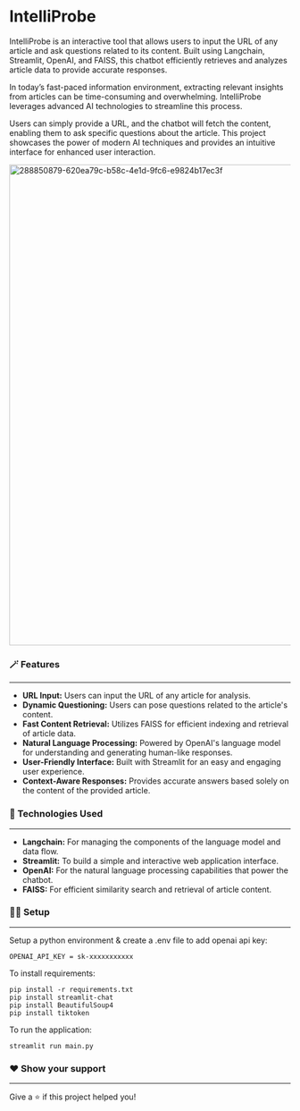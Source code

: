# IntelliProbe

IntelliProbe is an interactive tool that allows users to input the URL of any article and ask questions related to its content. Built using Langchain, Streamlit, OpenAI, and FAISS, this chatbot efficiently retrieves and analyzes article data to provide accurate responses.

In today’s fast-paced information environment, extracting relevant insights from articles can be time-consuming and overwhelming. IntelliProbe leverages advanced AI technologies to streamline this process. 

Users can simply provide a URL, and the chatbot will fetch the content, enabling them to ask specific questions about the article. This project showcases the power of modern AI techniques and provides an intuitive interface for enhanced user interaction.

<img width="860" alt="288850879-620ea79c-b58c-4e1d-9fc6-e9824b17ec3f" src="https://github.com/coder2699/IntelliProbe/assets/61552810/bba19433-2a59-4510-9ce1-e2bcf18519e2">

### 🪄 Features
***
- **URL Input:** Users can input the URL of any article for analysis.
- **Dynamic Questioning:** Users can pose questions related to the article's content.
- **Fast Content Retrieval:** Utilizes FAISS for efficient indexing and retrieval of article data.
- **Natural Language Processing:** Powered by OpenAI's language model for understanding and generating human-like responses.
- **User-Friendly Interface:** Built with Streamlit for an easy and engaging user experience.
- **Context-Aware Responses:** Provides accurate answers based solely on the content of the provided article.

### 💫 Technologies Used
***
- **Langchain:** For managing the components of the language model and data flow.
- **Streamlit:** To build a simple and interactive web application interface.
- **OpenAI:** For the natural language processing capabilities that power the chatbot.
- **FAISS:** For efficient similarity search and retrieval of article content.

### 🧑‍💻 Setup
***
Setup a python environment & create a .env file to add openai api key:
```
OPENAI_API_KEY = sk-xxxxxxxxxxx
```

To install requirements:
```
pip install -r requirements.txt
pip install streamlit-chat
pip install BeautifulSoup4
pip install tiktoken 
```
To run the application:
```
streamlit run main.py
```
### ❤ Show your support
***
</p><p>Give a <g-emoji class="g-emoji" alias="star" fallback-src="https://github.githubassets.com/images/icons/emoji/unicode/2b50.png">⭐️</g-emoji> if this project helped you!</p>
